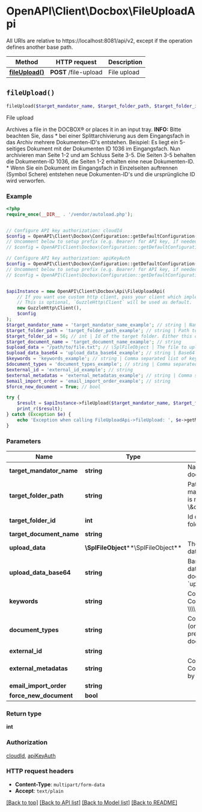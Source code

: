 # OpenAPI\Client\Docbox\FileUploadApi

All URIs are relative to https://localhost:8081/api/v2, except if the operation defines another base path.

| Method | HTTP request | Description |
| ------------- | ------------- | ------------- |
| [**fileUpload()**](FileUploadApi.md#fileUpload) | **POST** /file-upload | File upload |


## `fileUpload()`

```php
fileUpload($target_mandator_name, $target_folder_path, $target_folder_id, $target_document_name, $upload_data, $upload_data_base64, $keywords, $document_types, $external_id, $external_metadatas, $email_import_order, $force_new_document): int
```

File upload

Archives a file in the DOCBOX® or places it in an input tray.  **INFO:** Bitte beachten Sie, dass * bei einer Splittarchivierung aus dem Eingangsfach in das Archiv mehrere Dokumenten-ID's   entstehen.      Beispiel: Es liegt ein 5-seitiges Dokument mit der Dokumenten ID 1036 im Eingangsfach.   Nun archivieren man Seite 1-2 und am Schluss Seite 3-5. Die Seiten 3-5 behalten die   Dokumenten-ID 1036, die Seiten 1-2 erhalten eine neue Dokumenten-ID.  * Wenn Sie ein Dokument im Eingangsfach in Einzelseiten auftrennen (Symbol Schere) entstehen   neue Dokumenten-ID's und die ursprüngliche ID wird verworfen.

### Example

```php
<?php
require_once(__DIR__ . '/vendor/autoload.php');


// Configure API key authorization: cloudId
$config = OpenAPI\Client\Docbox\Configuration::getDefaultConfiguration()->setApiKey('Cloud-ID', 'YOUR_API_KEY');
// Uncomment below to setup prefix (e.g. Bearer) for API key, if needed
// $config = OpenAPI\Client\Docbox\Configuration::getDefaultConfiguration()->setApiKeyPrefix('Cloud-ID', 'Bearer');

// Configure API key authorization: apiKeyAuth
$config = OpenAPI\Client\Docbox\Configuration::getDefaultConfiguration()->setApiKey('API-Key', 'YOUR_API_KEY');
// Uncomment below to setup prefix (e.g. Bearer) for API key, if needed
// $config = OpenAPI\Client\Docbox\Configuration::getDefaultConfiguration()->setApiKeyPrefix('API-Key', 'Bearer');


$apiInstance = new OpenAPI\Client\Docbox\Api\FileUploadApi(
    // If you want use custom http client, pass your client which implements `GuzzleHttp\ClientInterface`.
    // This is optional, `GuzzleHttp\Client` will be used as default.
    new GuzzleHttp\Client(),
    $config
);
$target_mandator_name = 'target_mandator_name_example'; // string | Name of the mandator where the document should be archived
$target_folder_path = 'target_folder_path_example'; // string | Path to the target folder starting at the mandator. Either this or `target-folder-id` is required. Example: \\\"/Eingangsrechnungen/2018/\\\"
$target_folder_id = 56; // int | Id of the target folder. Either this or `target-folder-path` is required.
$target_document_name = 'target_document_name_example'; // string
$upload_data = "/path/to/file.txt"; // \SplFileObject | The file to upload. Either this or `upload-data-base64` is required.
$upload_data_base64 = 'upload_data_base64_example'; // string | Base64 encoded content of the upload-data. When using this parameter `target-document-name` is required. Either this or `upload-data` is required.
$keywords = 'keywords_example'; // string | Comma separated list of keywords. Commas can be escaped by prepending \\\\\\\\.
$document_types = 'document_types_example'; // string | Comma separated list of document types (or their alias). Commas can be escaped by prepending \\\\\\\\. Ignores values where no document-type was found.
$external_id = 'external_id_example'; // string
$external_metadatas = 'external_metadatas_example'; // string | Comma separated list of key=value pairs. Comma and equals signs can be escaped by prepending \\\\\\\\.
$email_import_order = 'email_import_order_example'; // string
$force_new_document = True; // bool

try {
    $result = $apiInstance->fileUpload($target_mandator_name, $target_folder_path, $target_folder_id, $target_document_name, $upload_data, $upload_data_base64, $keywords, $document_types, $external_id, $external_metadatas, $email_import_order, $force_new_document);
    print_r($result);
} catch (Exception $e) {
    echo 'Exception when calling FileUploadApi->fileUpload: ', $e->getMessage(), PHP_EOL;
}
```

### Parameters

| Name | Type | Description  | Notes |
| ------------- | ------------- | ------------- | ------------- |
| **target_mandator_name** | **string**| Name of the mandator where the document should be archived | [optional] |
| **target_folder_path** | **string**| Path to the target folder starting at the mandator. Either this or &#x60;target-folder-id&#x60; is required. Example: \\\&quot;/Eingangsrechnungen/2018/\\\&quot; | [optional] |
| **target_folder_id** | **int**| Id of the target folder. Either this or &#x60;target-folder-path&#x60; is required. | [optional] |
| **target_document_name** | **string**|  | [optional] |
| **upload_data** | **\SplFileObject****\SplFileObject**| The file to upload. Either this or &#x60;upload-data-base64&#x60; is required. | [optional] |
| **upload_data_base64** | **string**| Base64 encoded content of the upload-data. When using this parameter &#x60;target-document-name&#x60; is required. Either this or &#x60;upload-data&#x60; is required. | [optional] |
| **keywords** | **string**| Comma separated list of keywords. Commas can be escaped by prepending \\\\\\\\. | [optional] |
| **document_types** | **string**| Comma separated list of document types (or their alias). Commas can be escaped by prepending \\\\\\\\. Ignores values where no document-type was found. | [optional] |
| **external_id** | **string**|  | [optional] |
| **external_metadatas** | **string**| Comma separated list of key&#x3D;value pairs. Comma and equals signs can be escaped by prepending \\\\\\\\. | [optional] |
| **email_import_order** | **string**|  | [optional] |
| **force_new_document** | **bool**|  | [optional] |

### Return type

**int**

### Authorization

[cloudId](../../README.md#cloudId), [apiKeyAuth](../../README.md#apiKeyAuth)

### HTTP request headers

- **Content-Type**: `multipart/form-data`
- **Accept**: `text/plain`

[[Back to top]](#) [[Back to API list]](../../README.md#endpoints)
[[Back to Model list]](../../README.md#models)
[[Back to README]](../../README.md)
